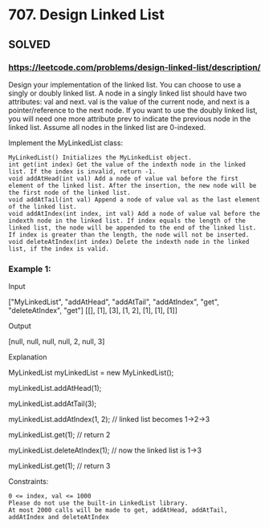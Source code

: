# 707. Design Linked List

## SOLVED

### https://leetcode.com/problems/design-linked-list/description/

Design your implementation of the linked list. You can choose to use a singly or doubly linked list.
A node in a singly linked list should have two attributes: val and next. val is the value of the current node, and next is a pointer/reference to the next node.
If you want to use the doubly linked list, you will need one more attribute prev to indicate the previous node in the linked list. Assume all nodes in the linked list are 0-indexed.

Implement the MyLinkedList class:

    MyLinkedList() Initializes the MyLinkedList object.
    int get(int index) Get the value of the indexth node in the linked list. If the index is invalid, return -1.
    void addAtHead(int val) Add a node of value val before the first element of the linked list. After the insertion, the new node will be the first node of the linked list.
    void addAtTail(int val) Append a node of value val as the last element of the linked list.
    void addAtIndex(int index, int val) Add a node of value val before the indexth node in the linked list. If index equals the length of the linked list, the node will be appended to the end of the linked list. If index is greater than the length, the node will not be inserted.
    void deleteAtIndex(int index) Delete the indexth node in the linked list, if the index is valid.



### Example 1:

Input

["MyLinkedList", "addAtHead", "addAtTail", "addAtIndex", "get", "deleteAtIndex", "get"]
[[], [1], [3], [1, 2], [1], [1], [1]]

Output

[null, null, null, null, 2, null, 3]

Explanation

MyLinkedList myLinkedList = new MyLinkedList();

myLinkedList.addAtHead(1);

myLinkedList.addAtTail(3);

myLinkedList.addAtIndex(1, 2);    // linked list becomes 1->2->3

myLinkedList.get(1);              // return 2

myLinkedList.deleteAtIndex(1);    // now the linked list is 1->3

myLinkedList.get(1);              // return 3



Constraints:

    0 <= index, val <= 1000
    Please do not use the built-in LinkedList library.
    At most 2000 calls will be made to get, addAtHead, addAtTail, addAtIndex and deleteAtIndex
